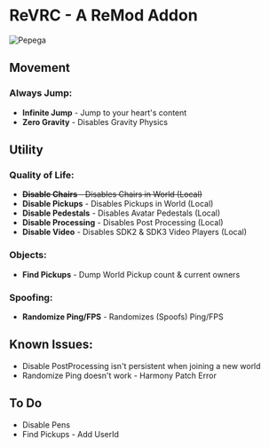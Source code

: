 # ReVRC - A ReMod Addon
![Pepega](https://raw.githubusercontent.com/imxLucid/ReVRC/main/pepega.png)
## Movement

### Always Jump:
- **Infinite Jump** - Jump to your heart's content
- **Zero Gravity** - Disables Gravity Physics

## Utility

### Quality of Life:
- ~~**Disable Chairs** - Disables Chairs in World (Local)~~
- **Disable Pickups** - Disables Pickups in World (Local)
- **Disable Pedestals** - Disables Avatar Pedestals (Local)
- **Disable Processing** - Disables Post Processing (Local)
- **Disable Video** - Disables SDK2 & SDK3 Video Players (Local)


### Objects:
- **Find Pickups** - Dump World Pickup count & current owners

### Spoofing:
- **Randomize Ping/FPS** - Randomizes (Spoofs) Ping/FPS

## Known Issues:

- Disable PostProcessing isn't persistent when joining a new world
- Randomize Ping doesn't work - Harmony Patch Error

## To Do
- Disable Pens
- Find Pickups - Add UserId
